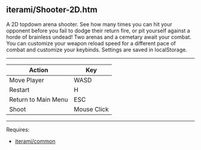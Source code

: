iterami/Shooter-2D.htm
----------------------

A 2D topdown arena shooter. See how many times you can hit your opponent before you fail to dodge their return fire, or pit yourself against a horde of brainless undead! Two arenas and a cemetary await your combat. You can customize your weapon reload speed for a different pace of combat and customize your keybinds. Settings are saved in localStorage.

---

Action              | Key
--------------------|------------
Move Player         | WASD
Restart             | H
Return to Main Menu | ESC
Shoot               | Mouse Click

---

Requires:
* [iterami/common](https://github.com/iterami/common)
